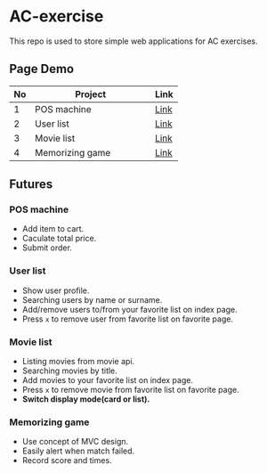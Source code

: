 # AC-exercise
This repo is used to store simple web applications for AC exercises.
## Page Demo
| No  | Project     | Link
| --- | ----------- | -------------
| 1   | POS machine | [Link](https://monkqvq.github.io/AC-exercise/S1_POS-machine/)
| 2   | User list | [Link](https://monkqvq.github.io/AC-exercise/S2_User-list/)
| 3   | Movie list | [Link](https://monkqvq.github.io/AC-exercise/S3_Movie-list/)
| 4   | Memorizing game&emsp;&emsp;&emsp;&emsp; | [Link](https://monkqvq.github.io/AC-exercise/S4_Memorizing-game/)

## Futures
### POS machine
- Add item to cart.
- Caculate total price.
- Submit order.
### User list
- Show user profile.
- Searching users by name or surname.
- Add/remove users to/from your favorite list on index page.
- Press `x` to remove user from favorite list on favorite page.
### Movie list
- Listing movies from movie api.
- Searching movies by title.
- Add movies to your favorite list on index page.
- Press `x` to remove movie from favorite list on favorite page.
- **Switch display mode(card or list).**
### Memorizing game
- Use concept of MVC design.
- Easily alert when match failed.
- Record score and times.
